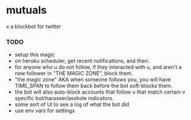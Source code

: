 # mutuals

:fist: a blockbot for twitter






### TODO

- setup this magic
- on heroku scheduler, get recent notifications, and then:
- for anyone who u do not follow, if they interacted with u, and aren't a new follower in "THE MAGIC ZONE", block them.
- "the magic zone" AKA when someone follows you, you will have TIME_SPAN to follow them back before the bot soft-blocks them.
- the bot will also auto-block accounts that follow u that match certain v specific bot/harasser/asshole indicators.
- some sort of UI to see a log of what the bot did
- use env vars for settings
